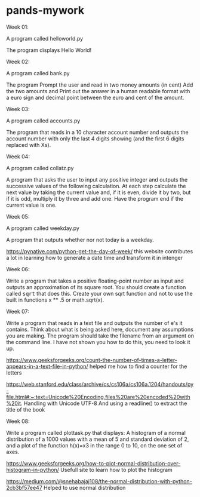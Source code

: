 # pands-mywork

Week 01: 

A program called helloworld.py

The program displays Hello World!

Week 02: 

A program called bank.py 

The program Prompt the user and read in two money amounts (in cent)
Add the two amounts and Print out the answer in a human readable format with a euro sign and decimal point between the euro and cent of the amount. 

Week 03: 

A program called accounts.py 

The program that reads in a 10 character account number and outputs the account number with only the last 4 digits showing (and the first 6 digits replaced with Xs).

Week 04: 

A program called collatz.py

A program that asks the user to input any positive integer and outputs the successive values of the following calculation.
At each step calculate the next value by taking the current value and, if it is even, divide it by two, but if it is odd, multiply it by three and add one.
Have the program end if the current value is one.

Week 05: 

A program called weekday.py

A program that outputs whether nor not today is a weekday. 

https://pynative.com/python-get-the-day-of-week/ 
this website contributes a lot in learning how to generate a date time and transform it in intenger

Week 06:

Write a program that takes a positive floating-point number as input and outputs an approximation of its square root.
You should create a function called <tt>sqrt</tt> that does this.
Create your own sqrt function and not to use the built in functions x ** .5 or math.sqrt(x).

Week 07: 

Write a program that reads in a text file and outputs the number of e's it contains. Think about what is being asked here, document any assumptions you are making.
The program should take the filename from an argument on the command line. I have not shown you how to do this, you need to look it up.

https://www.geeksforgeeks.org/count-the-number-of-times-a-letter-appears-in-a-text-file-in-python/ 
helped me how to find a counter for the letters

https://web.stanford.edu/class/archive/cs/cs106a/cs106a.1204/handouts/py-file.html#:~:text=Unicode%20Encoding,files%20are%20encoded%20with%20it.
Handling with Unicode UTF-8 
And using a readline() to extract the title of the book

Week 08: 

Write a program called plottask.py that displays:
A histogram of a normal distribution of a 1000 values with a mean of 5 and standard deviation of 2, 
and a plot of the function  h(x)=x3 in the range 0 to 10, on the one set of axes.

https://www.geeksforgeeks.org/how-to-plot-normal-distribution-over-histogram-in-python/
Usefull site to learn how to plot the histogram

https://medium.com/@snehabajaj108/the-normal-distribution-with-python-2cb3bf57ee47
Helped to use normal distribution
